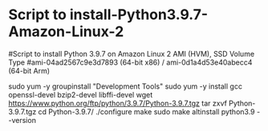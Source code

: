 # Script to install-Python3.9.7-Amazon-Linux-2
#Script to install Python 3.9.7 on Amazon Linux 2 AMI (HVM), SSD Volume Type 
#ami-04ad2567c9e3d7893 (64-bit x86) / ami-0d1a4d53e40abecc4 (64-bit Arm)

sudo yum -y groupinstall "Development Tools"
sudo yum -y install gcc openssl-devel bzip2-devel libffi-devel
wget https://www.python.org/ftp/python/3.9.7/Python-3.9.7.tgz
tar zxvf Python-3.9.7.tgz
cd Python-3.9.7/
./configure
make
sudo make altinstall
python3.9 --version
